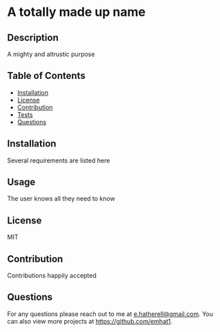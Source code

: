 # A totally made up name

  ## Description
  A mighty and altrustic purpose

  ## Table of Contents
  - [Installation](#installation)
  - [License](#license)
  - [Contribution](#contribution)
  - [Tests](#tests)
  - [Questions](#questions)
  
  ## Installation
  Several requirements are listed here
  
  ## Usage
  The user knows all they need to know
  
  ## License
  MIT
  
  ## Contribution
  Contributions happily accepted

  ## Questions
  For any questions please reach out to me at e.hatherell@gmail.com.
  You can also view more projects at https://github.com/emhat1.
